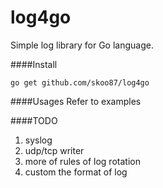 log4go
======

Simple log library for Go language.

####Install

    go get github.com/skoo87/log4go

####Usages
Refer to examples

####TODO
1. syslog
2. udp/tcp writer
3. more of rules of log rotation
4. custom the format of log

